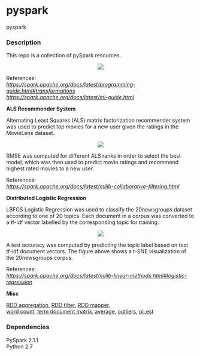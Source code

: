 # pyspark
pyspark

### Description

This repo is a collection of pySpark resources.

<p align="center">
<img src="https://github.com/vsmolyakov/pyspark/blob/master/figures/spark.png" />
</p>

References:  
*https://spark.apache.org/docs/latest/programming-guide.html#transformations*  
*https://spark.apache.org/docs/latest/ml-guide.html*

**ALS Recommender System**

Alternating Least Squares (ALS) matrix factorization recommender system was used to predict top movies for a new user given the ratings in the MovieLens dataset.

<p align="center">
<img src="https://github.com/vsmolyakov/pyspark/blob/master/figures/als.png" />
</p>

RMSE was computed for different ALS ranks in order to select the best model, which was then used to predict movie ratings and recommend highest rated movies to a new user.

References:  
*https://spark.apache.org/docs/latest/mllib-collaborative-filtering.html*  

**Distributed Logistic Regression**

LBFGS Logistic Regression was used to classify the 20newsgroups dataset according to one of 20 topics. Each document in a corpus was converted to a tf-idf vector labelled by the corresponding topic for training. 

<p align="center">
<img src="https://github.com/vsmolyakov/pyspark/blob/master/figures/20newsgroups.png" />
</p>

A test accuracy was computed by predicting the topic label based on test tf-idf document vectors. The figure above shows a t-SNE visualization of the 20newsgroups corpus.

References:  
*https://spark.apache.org/docs/latest/mllib-linear-methods.html#logistic-regression*  



**Misc**

[RDD aggregation](https://github.com/vsmolyakov/pyspark/blob/master/aggregate.py), [RDD filter](https://github.com/vsmolyakov/pyspark/blob/master/basic_filter.py), [RDD mapper](https://github.com/vsmolyakov/pyspark/blob/master/mapper.py),     
[word count](https://github.com/vsmolyakov/pyspark/blob/master/word_count.py), [term document matrix](https://github.com/vsmolyakov/pyspark/blob/master/term_doc.py), [average](https://github.com/vsmolyakov/pyspark/blob/master/average.py), [outliers](https://github.com/vsmolyakov/pyspark/blob/master/outliers.py), [pi_est](https://github.com/vsmolyakov/pyspark/blob/master/pi_est.py)
 
### Dependencies

PySpark 2.1.1  
Python 2.7

